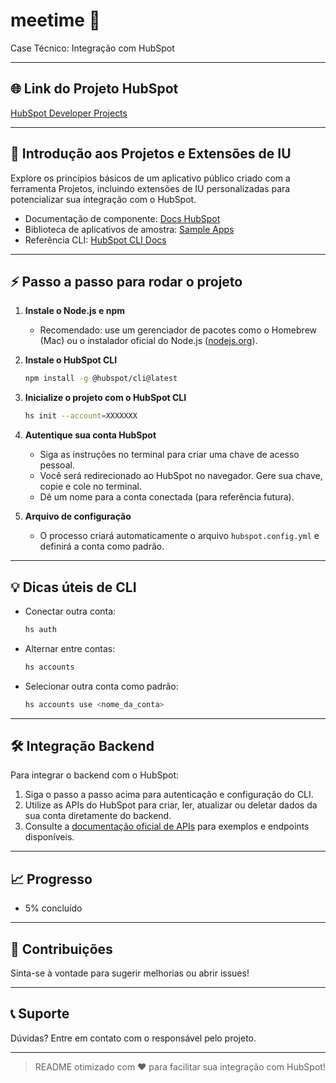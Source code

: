 # meetime 🚀

Case Técnico: Integração com HubSpot

---

## 🌐 Link do Projeto HubSpot
[HubSpot Developer Projects](https://app.hubspot.com/developer-projects)

---

## 📝 Introdução aos Projetos e Extensões de IU
Explore os princípios básicos de um aplicativo público criado com a ferramenta Projetos, incluindo extensões de IU personalizadas para potencializar sua integração com o HubSpot.

- Documentação de componente: [Docs HubSpot](https://developers.hubspot.com/docs/api/crm/extensions)
- Biblioteca de aplicativos de amostra: [Sample Apps](https://github.com/HubSpot/sample-apps)
- Referência CLI: [HubSpot CLI Docs](https://developers.hubspot.com/docs/cli)

---

## ⚡ Passo a passo para rodar o projeto

1. **Instale o Node.js e npm**
   - Recomendado: use um gerenciador de pacotes como o Homebrew (Mac) ou o instalador oficial do Node.js ([nodejs.org](https://nodejs.org/)).
2. **Instale o HubSpot CLI**
   ```bash
   npm install -g @hubspot/cli@latest
   ```
3. **Inicialize o projeto com o HubSpot CLI**
   ```bash
   hs init --account=XXXXXXX
   ```
4. **Autentique sua conta HubSpot**
   - Siga as instruções no terminal para criar uma chave de acesso pessoal.
   - Você será redirecionado ao HubSpot no navegador. Gere sua chave, copie e cole no terminal.
   - Dê um nome para a conta conectada (para referência futura).

5. **Arquivo de configuração**
   - O processo criará automaticamente o arquivo `hubspot.config.yml` e definirá a conta como padrão.

---

## 💡 Dicas úteis de CLI

- Conectar outra conta:
  ```bash
  hs auth
  ```
- Alternar entre contas:
  ```bash
  hs accounts
  ```
- Selecionar outra conta como padrão:
  ```bash
  hs accounts use <nome_da_conta>
  ```

---

## 🛠️ Integração Backend

Para integrar o backend com o HubSpot:
1. Siga o passo a passo acima para autenticação e configuração do CLI.
2. Utilize as APIs do HubSpot para criar, ler, atualizar ou deletar dados da sua conta diretamente do backend.
3. Consulte a [documentação oficial de APIs](https://developers.hubspot.com/docs/api/overview) para exemplos e endpoints disponíveis.

---

## 📈 Progresso

- 5% concluído

---

## 🤝 Contribuições
Sinta-se à vontade para sugerir melhorias ou abrir issues!

---

## 📞 Suporte
Dúvidas? Entre em contato com o responsável pelo projeto.

---

> README otimizado com ❤️ para facilitar sua integração com HubSpot!
